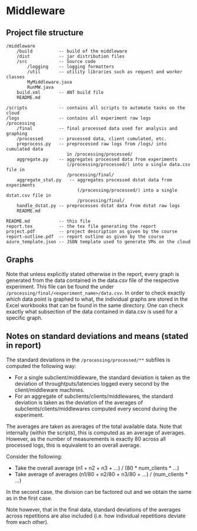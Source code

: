 # Middleware

## Project file structure
```
/middleware
    /build          -- build of the middleware
    /dist           -- jar distribution files
    /src            -- Source code
        /logging    -- logging formatters
        /util       -- utility libraries such as request and worker classes
        MyMiddleware.java
        RunMW.java
    build.xml       -- ANT build file
    README.md

/scripts            -- contains all scripts to automate tasks on the cloud
/logs               -- contains all experiment raw logs
/processing
    /final          -- final processed data used for analysis and graphing
    /processed      -- processed data, client cumulated, etc.
    preprocess.py   -- preprocessed raw logs from /logs/ into cumulated data
                       in /processing/processed/
    aggregate.py    -- aggregates processed data from experiments
                       (/processing/processed/) into a single data.csv file in
                       /processing/final/
    aggregate_stat.py   -- aggregates processed dstat data from experiments
                           (/processing/processed/) into a single dstat.csv file in
                           /processing/final/
    handle_dstat.py -- preprocesses dstat data from dstat raw logs
    README.md

README.md           -- this file
report.tex          -- the tex file generating the report
project.pdf         -- project description as given by the course
report-outline.pdf  -- report outline as given by the course
azure_template.json -- JSON template used to generate VMs on the cloud
```

## Graphs
Note that unless explicitly stated otherwise in the report, every graph is generated from the data contained in the data.csv file of the respective experiment. This file can be found the under `/processing/final/<experiment_name>/data.csv`. In order to check exactly which data point is graphed to what, the individual graphs are stored in the Excel workbooks that can be found in the same directory. One can check exactly what subsection of the data contained in data.csv is used for a specific graph.

## Notes on standard deviations and means (stated in report)
The standard deviations in the `/processing/processed/**` subfiles is computed the following way:
- For a single subclient/middleware, the standard deviation is taken as the deviation of throughtputs/latencies logged every second by the client/middleware machines.
- For an aggregate of subclients/clients/middlewares, the standard deviation is taken as the deviation of the averages of subclients/clients/middlewares computed every second during the experiment.

The averages are taken as averages of the total available data. Note that internally (within the scripts), this is computed as an average of averages. However, as the number of measurements is exactly 80 across all processed logs, this is equivalent to an overall average.

Consider the following:
- Take the overall average (n1 + n2 + n3 + ...) / (80 * num_clients * ...)
- Take average of averages (n1/80 + n2/80 + n3/80 + ...) / (num_clients * ...)

In the second case, the division can be factored out and we obtain the same as in the first case.

Note however, that in the final data, standard deviations of the averages across repetitions are also included (i.e. how individual repetitions deviate from each other).
